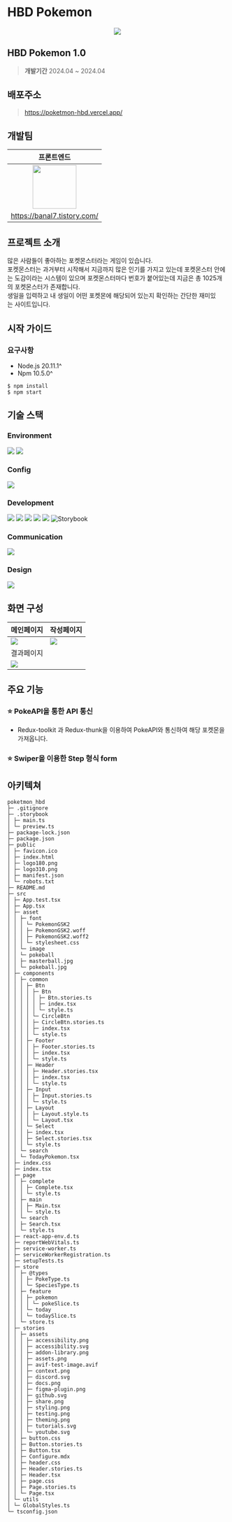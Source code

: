 # HBD Pokemon

<p align="center">
    <img src="https://github.com/solo-service/poketmon_hbd/assets/96280450/ce7ad342-23d1-463d-8f5d-e5652322ec4d">
</p>

## HBD Pokemon 1.0

> **개발기간** 2024.04 ~ 2024.04

## 배포주소

> https://poketmon-hbd.vercel.app/

## 개발팀

|                                                        프론트엔드                                                        |
| :----------------------------------------------------------------------------------------------------------------------: |
| <img width=100 src="https://github.com/solo-service/mvz-frontend/assets/96280450/2f15aa41-a15c-4694-9c72-1e578973902b"/> |
|                                               https://banal7.tistory.com/                                                |

## 프로젝트 소개

많은 사람들이 좋아하는 포켓몬스터라는 게임이 있습니다. <br/>포켓몬스터는 과거부터 시작해서 지금까지 많은 인기를 가지고 있는데 포켓몬스터 안에는 도감이라는 시스템이 있으며 포켓몬스터마다 번호가 붙어있는데 지금은 총 1025개의 포켓몬스터가 존재합니다. <br/>생일을 입력하고 내 생일이 어떤 포켓몬에 해당되어 있는지 확인하는 간단한 재미있는 사이트입니다.

## 시작 가이드

### 요구사항

- Node.js 20.11.1^
- Npm 10.5.0^

```
$ npm install
$ npm start
```

## 기술 스택

### Environment

<img src="https://img.shields.io/badge/GitHub-100000?style=for-the-badge&logo=github&logoColor=white"> <img src="https://img.shields.io/badge/Visual_Studio_Code-0078D4?style=for-the-badge&logo=visual%20studio%20code&logoColor=white">

### Config

<img src="https://img.shields.io/badge/npm-CB3837?style=for-the-badge&logo=npm&logoColor=white">

### Development

<img src="https://img.shields.io/badge/React-20232A?style=for-the-badge&logo=react&logoColor=61DAFB"> <img src="https://img.shields.io/badge/styled--components-DB7093?style=for-the-badge&logo=styled-components&logoColor=white"> <img src="https://img.shields.io/badge/TypeScript-007ACC?style=for-the-badge&logo=typescript&logoColor=white"> <img src="https://img.shields.io/badge/Redux-593D88?style=for-the-badge&logo=redux&logoColor=white">
<img src="https://img.shields.io/badge/Vercel-000000?style=for-the-badge&logo=vercel&logoColor=white">
![Storybook](https://img.shields.io/badge/-Storybook-FF4785?style=for-the-badge&logo=storybook&logoColor=white)

### Communication

<img src="https://img.shields.io/badge/Notion-000000?style=for-the-badge&logo=notion&logoColor=white">

### Design

<img src="https://img.shields.io/badge/Figma-F24E1E?style=for-the-badge&logo=figma&logoColor=white">

## 화면 구성

| 메인페이지                                                                                                     | 작성페이지                                                                                                     |
| -------------------------------------------------------------------------------------------------------------- | -------------------------------------------------------------------------------------------------------------- |
| <img src="https://github.com/solo-service/poketmon_hbd/assets/96280450/af1acb97-6ef4-4d1b-ad0d-6e2b717c8169"/> | <img src="https://github.com/solo-service/poketmon_hbd/assets/96280450/eb4ac21a-b1d5-4559-8065-34a714a5dfa3"/> |
| 결과페이지                                                                                                     |
| <img src="https://github.com/solo-service/poketmon_hbd/assets/96280450/d524963f-ab01-46fe-a550-4e68e3b68cbb"/> |

## 주요 기능

### ⭐ PokeAPI을 통한 API 통신

- Redux-toolkit 과 Redux-thunk을 이용하여 PokeAPI와 통신하여 해당 포켓몬을 가져옵니다.

### ⭐ Swiper을 이용한 Step 형식 form

## 아키텍쳐

```
poketmon_hbd
├─ .gitignore
├─ .storybook
│ ├─ main.ts
│ └─ preview.ts
├─ package-lock.json
├─ package.json
├─ public
│ ├─ favicon.ico
│ ├─ index.html
│ ├─ logo180.png
│ ├─ logo310.png
│ ├─ manifest.json
│ └─ robots.txt
├─ README.md
├─ src
│ ├─ App.test.tsx
│ ├─ App.tsx
│ ├─ asset
│ │ ├─ font
│ │ │ └─ PokemonGSK2
│ │ │ ├─ PokemonGSK2.woff
│ │ │ ├─ PokemonGSK2.woff2
│ │ │ └─ stylesheet.css
│ │ └─ image
│ │ └─ pokeball
│ │ ├─ masterball.jpg
│ │ └─ pokeball.jpg
│ ├─ components
│ │ ├─ common
│ │ │ ├─ Btn
│ │ │ │ ├─ Btn
│ │ │ │ │ ├─ Btn.stories.ts
│ │ │ │ │ ├─ index.tsx
│ │ │ │ │ └─ style.ts
│ │ │ │ └─ CircleBtn
│ │ │ │ ├─ CircleBtn.stories.ts
│ │ │ │ ├─ index.tsx
│ │ │ │ └─ style.ts
│ │ │ ├─ Footer
│ │ │ │ ├─ Footer.stories.ts
│ │ │ │ ├─ index.tsx
│ │ │ │ └─ style.ts
│ │ │ ├─ Header
│ │ │ │ ├─ Header.stories.tsx
│ │ │ │ ├─ index.tsx
│ │ │ │ └─ style.ts
│ │ │ ├─ Input
│ │ │ │ ├─ Input.stories.ts
│ │ │ │ └─ style.ts
│ │ │ ├─ Layout
│ │ │ │ ├─ Layout.style.ts
│ │ │ │ └─ Layout.tsx
│ │ │ └─ Select
│ │ │ ├─ index.tsx
│ │ │ ├─ Select.stories.tsx
│ │ │ └─ style.ts
│ │ └─ search
│ │ └─ TodayPokemon.tsx
│ ├─ index.css
│ ├─ index.tsx
│ ├─ page
│ │ ├─ complete
│ │ │ ├─ Complete.tsx
│ │ │ └─ style.ts
│ │ ├─ main
│ │ │ ├─ Main.tsx
│ │ │ └─ style.ts
│ │ └─ search
│ │ ├─ Search.tsx
│ │ └─ style.ts
│ ├─ react-app-env.d.ts
│ ├─ reportWebVitals.ts
│ ├─ service-worker.ts
│ ├─ serviceWorkerRegistration.ts
│ ├─ setupTests.ts
│ ├─ store
│ │ ├─ @types
│ │ │ ├─ PokeType.ts
│ │ │ └─ SpeciesType.ts
│ │ ├─ feature
│ │ │ ├─ pokemon
│ │ │ │ └─ pokeSlice.ts
│ │ │ └─ today
│ │ │ └─ todaySlice.ts
│ │ └─ store.ts
│ ├─ stories
│ │ ├─ assets
│ │ │ ├─ accessibility.png
│ │ │ ├─ accessibility.svg
│ │ │ ├─ addon-library.png
│ │ │ ├─ assets.png
│ │ │ ├─ avif-test-image.avif
│ │ │ ├─ context.png
│ │ │ ├─ discord.svg
│ │ │ ├─ docs.png
│ │ │ ├─ figma-plugin.png
│ │ │ ├─ github.svg
│ │ │ ├─ share.png
│ │ │ ├─ styling.png
│ │ │ ├─ testing.png
│ │ │ ├─ theming.png
│ │ │ ├─ tutorials.svg
│ │ │ └─ youtube.svg
│ │ ├─ button.css
│ │ ├─ Button.stories.ts
│ │ ├─ Button.tsx
│ │ ├─ Configure.mdx
│ │ ├─ header.css
│ │ ├─ Header.stories.ts
│ │ ├─ Header.tsx
│ │ ├─ page.css
│ │ ├─ Page.stories.ts
│ │ └─ Page.tsx
│ └─ utils
│ └─ GlobalStyles.ts
└─ tsconfig.json
```
